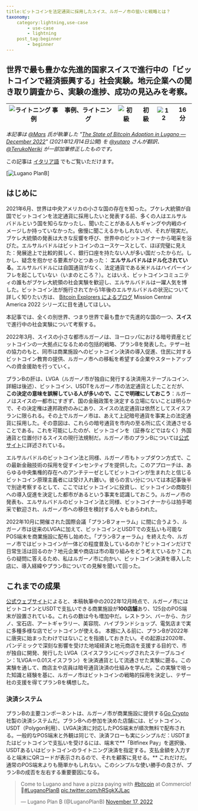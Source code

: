 ```yaml
---
title:ビットコインを法定通貨に採用したスイス、ルガーノ市の狙いと戦略とは？
taxonomy:
    category:lightning,use-case
        - use-case
        - lightning
    post_tag:beginner
        - beginner
---
```


## 世界で最も豊かな先進的国家スイスで進行中の「ビットコインで経済振興する」社会実験。地元企業への聞き取り調査から、実験の進捗、成功の見込みを考察。

|  ![ライトニング 事例](/_images/category.png)  | 事例、ライトニング |  ![初級](/_images/tag.png)  | 初級 | ![12](/_images/timer.png)  | 16分  |
| ---- | ---- | ---- | ---- | ---- | ---- |

*本記事は [@Mars](https://twitter.com/Il_Mars_) 氏が執筆した "[The State of Bitcoin Adoption in Lugano — December 2022](https://medium.com/@Il_Mars_/the-state-of-bitcoin-adoption-in-lugano-december-2022-ce30aec530a6)" (2021年12月14日公開) を  [@yutaro](https://twitter.com/yutaro21jp) さんが翻訳、[@TerukoNeriki](https://twitter.com/TerukoNeriki) が一部加筆修正したものです。*

この記事は [イタリア語](https://medium.com/@Il_Mars_/a-che-punto-%C3%A8-ladozione-di-bitcoin-a-lugano-dicembre-2022-6e231126da70) でもご覧いただけます。

[![Lugano PlanB](/_images/the_state_of_bitcoin_adoption_in_lugano_december_2022.webp)]

## はじめに
2021年6月、世界は中央アメリカの小さな国の存在を知った。ブケレ大統領が自国でビットコインを法定通貨に採用したいと発表する前、多くの人はエルサルバドルという国を知らなかったし、聞いたことがある人もギャングや内戦のイメージしか持っていなかった。傲慢に聞こえるかもしれないが、それが現実だ。ブケレ大統領の発表は大きな反響を呼び、世界中のビットコイナーから喝采を浴びた。エルサルバドルはビットコインのユースケースとして、ほぼ完璧に見えた：発展途上で比較的貧しく、銀行口座を持たない人が多い国だったからだ。しかし、疑念を抱かせる要素がひとつあった： **エルサルバドルはドル化されている**。エルサルバドルには自国通貨がなく、法定通貨である米ドルはハイパーインフレを起こしていない（いまのところ？）。とはいえ、ビットコインコミュニティの誰もがブケレ大統領の社会実験を歓迎し、エルサルバドルは一躍人気を博した。ビットコイン法が施行されてから1年後のエルサルバドルの状況について詳しく知りたい方は、 [Bitcoin Explorers によるブログ](https://bitcoinitaliapodcast.it/missione-centro-america-2022) Mission Central America 2022 シリーズに目を通してほしい。

本記事では、全くの別世界、つまり世界で最も豊かで先進的な国の一つ、**スイス**で進行中の社会実験について考察する。

2022年3月、スイスの小さな都市ルガーノは、ヨーロッパにおける暗号資産とビットコインの一大拠点になるための包括的戦略、プランBを発表した。テザー社の協力のもと、同市は商業施設へのビットコイン決済の導入促進、住民に対するビットコイン教育の提供、ルガーノ市への移転を希望する企業やスタートアップへの資金援助を行っていく。

プランBの肝は、LVGA（ルガーノ市が独自に発行する決済用ステーブルコイン、詳細は後述）、ビットコイン、USDTをルガーノ市の法定通貨としたことだが、**この決定の意味を誤解している人が多いので、ここで明確にしておこう**：ルガーノはスイスの一都市にすぎず、国の金融政策を決定する立場にないことは明らかで、その決定権は連邦政府のみにあり、スイスの法定通貨は依然としてスイスフランに限られる。その上でルガーノ市は、あえて上記暗号通貨を事実上の法定通貨に採用した。その意図は、これらの暗号通貨を市内の至る所に広く流通させることである。これを可能にしたのが、ビットコインを（証券などではなく）外国通貨と位置付けるスイスの現行法規制だ。ルガーノ市のプランBについては[公式サイト](https://planb.lugano.ch/)に詳述されている。

エルサルバドルのビットコイン法と同様、ルガーノ市もトップダウン方式で、この最新金融技術の採用を促すインセンティブを提供した。このアプローチは、あらゆる中央集権的存在へのアンチテーゼとしてビットコインが生まれたと信じるビットコイン原理主義者には受け入れ難い。彼らの言い分については本記事後半で別途考察するとして、ここではビットコインに投資し、ビットコインの商取引への導入促進を決定した都市があるという事実を認識しておこう。ルガーノ市の発表も、エルサルバドルのビットコイン法と同様、ビットコイナーからは拍手喝采で歓迎され、ルガーノ市への移住を検討する人々もあらわれた。

2022年10月に開催された国際会議「プランBフォーラム」に間に合うよう、ルガーノ市は従来のLVGAに加えて、ビットコインとUSDTでの支払いも可能なPOS端末を商業施設に配布し始めた。「プランBフォーラム」を終えた今、ルガーノ市ではビットコインが一体どの程度普及しているのか？ビットコインだけで日常生活は回るのか？地元企業や商店は市の取り組みをどう考えているか？これらの疑問に答えるため、私はルガーノ市に向かい、ビットコイン決済を導入した店に、導入経緯やプランBについての見解を聞いて回った。
## これまでの成果
[公式ウェブサイト](https://planb.lugano.ch/crypto-payments/)によると、本稿執筆中の2022年12月時点で、ルガーノ市にはビットコインとUSDTで支払いできる商業施設が**100店舗**あり、125台のPOS端末が設置されている。これらの数は今も増加中だ。レストラン、バーから、カジノ、宝石店、アートギャラリー、美容院、ハイブランドショップ、電気店まで実に多種多様な店でビットコインが使える。
本題に入る前に、プランBが2022年に唐突に始まったわけではないことを指摘しておきたい。その起源は2020年、パンデミックで深刻な影響を受けた地域経済と地元商店を支援する目的で、市が独自に開発、発行した LVGA（スイスフランにペッグされたステーブルコイン：1LVGA＝0.01スイスフラン）を決済通貨として流通させた実験に遡る。この実験を通して、商店主や店員は暗号通貨決済の仕組みを学んだ。この実験で培った知識と経験を基に、ルガーノ市はビットコインの戦略的採用を決定し、テザー社の支援を得てプランBを構想した。
### 決済システム
プランBの主要コンポーネントは、ルガーノ市が商業施設に提供する[Go Crypto](https://gocrypto.com/blog/luganos-plan-building-the-next-bitcoin-city)社製の決済システムだ。プランBへの参加を決めた店舗には、ビットコイン、USDT（Polygon利用）、LVGA決済に対応したPOS端末が順次無料で配布される。一般的なPOS端末と外観は同じで、決済フローも実にシンプルだ：USDTまたはビットコインで支払いを受けるには、端末で**「Bitfinex Pay」を選択後、USDTあるいはビットコインのライトニング決済を指定する。支払金額を入力すると端末にQRコードが表示されるので、それを顧客に見せる。** これだけだ。通常のPOS端末よりも簡単かもしれない。このシンプルな使い勝手の良さが、プランBの成否を左右する重要要因になる。

<!--- Tweetの埋め込み法: Tweetの右上にある「•••」→「ツイートを埋め込む」を選択してコピーしたリンクを貼り付けて、末尾の<script>タグを削除 --->
<blockquote class="twitter-tweet"><p lang="en" dir="ltr">Come to Lugano and have a pizza paying with <a href="https://twitter.com/hashtag/bitcoin?src=hash&amp;ref_src=twsrc%5Etfw">#bitcoin</a> at Commercio! 🍕<a href="https://twitter.com/hashtag/LuganoPlanB?src=hash&amp;ref_src=twsrc%5Etfw">#LuganoPlanB</a> <a href="https://t.co/hRSgkXJLac">pic.twitter.com/hRSgkXJLac</a></p>&mdash; Lugano Plan ₿ (@LuganoPlanB) <a href="https://twitter.com/LuganoPlanB/status/1593197420237754370?ref_src=twsrc%5Etfw">November 17, 2022</a></blockquote> <script async src="https://platform.twitter.com/widgets.js" charset="utf-8">

Go Crypto社のウェブサイトでも説明しているように、POS端末を導入した店舗には何の義務も発生しない。ビットコインとUSDTによる決済は、いつでも好きなときに自由に開始、停止できる。POS端末導入に際し、店舗側には一切コストが発生しない。つまり、**無料で**導入できる。さらに、支払いで受け取ったビットコインとUSDTは、その何％（0〜100％）を即時に自動でスイスフランに交換するよう設定できる。ただし、交換には1％の手数料がかかる（交換はBitfinexが行うようだ）。ビットコインやUSDTのままで保有したい場合、カストディアル型ウォレットに保管されるが、いつでも自分で管理するウォレットに送金できる。
## プランB参加店の反応
プランBをめぐっては、さまざまな誤情報や憶測が飛び交っている。ルガーノ市がすでにビットコインの聖地であると主張する熱狂的なビットコイン信者がいる一方で、ビットコインの必要性がないルガーノのような都市でのビットコイン普及に懐疑的な人も多い。真実は大抵その中間にあるものだ。そこで、普及現状を確かめるべく、私はルガーノ市内を歩き回り、プランBに参加する店舗で店主や店員に直撃取材した。数十店舗でのインタビューを経て、以下のことが分かった。
### 総体的な印象
特筆すべきは、**インタビューした数十店舗のうち、1店舗を除く全店が2020年にLVGA決済を導入していたということだ。**LVGAという社会実験は大成功だった。
従業員へのボーナスをLVGAで支給した企業もあった。LVGAはルガーノ市でしか使えないため、従業員はボーナスを市内で使わざるを得なかったが、LVGAで支払うとキャッシュバックという特典を受けられた。この仕組みの哲学的な意味合いにはあえて触れないでおく。重要なのは、商業施設がLVGA決済を好感し、利用し続けるインセンティブがあることだ。（完璧ではないにせよ）LVGA実験でのポジティブな経験が、新たにビットコインとUSDTを受け入れる後押しをした。このように、ルガーノの非常にユニークな社会実験は功を奏した。具体的な成果は、LVGA実験を通して、ルガーノ市は地元企業のテクノロジーリテラシーを向上させ、企業が支持するだけでなく地域経済を活性化させるトークンのユースケースを創出し、導入ハードルの低い優れた決済ソリューションを開発したことだ。経営者間でのプランB評価は今のところまちまちだ。肯定的に評価し、イノベーションを積極的に受け入れ、顧客をつなぎ止めるためにできることは何でもするという経営者もいれば、ビットコインを真剣には捉えておらず、失敗に終わると予測してプランBへの不参加を決めた経営者もいる。**ビットコインなんて「くだらない」と言い放った人もいる。**インタビューから重要なことが2つ見えてきた：
- **プランBが市政府主導で始動し、運営されているという事実が、参加を決定した経営者に正当性と安心感を与えている**。これが民間企業主導であれば、参加しなかったと言う人は多い。
- ビットコインを信じていない経営者の中には、**追加的コストが発生しない、受け取ったビットコインを即時スイスフランに交換できるので実質スイスフランでの支払いと変わらない**という2つの理由から、喜んでビットコインでの支払いを受けるという人もいた。これについては、後半で詳しく説明する。

### 教育
**ルガーノ市はビットコインについての理解を促すべく、商店や企業向けにさまざまなセミナーやワークショップを開催している**。しかし、私がインタビューした限り、こうした機会を利用した人はほぼ皆無だった。ビットコインとは何か、どのように機能するのか質問したところ、何かしら回答できたのは、プランB以前からビットコインに興味を持っていた人だけだった。そして、彼らの回答にさえ、ビットコインマイニングが環境に与える影響など、よくある誤解が含まれていた。**しかし、そもそもビットコインについての正しい理解は本当にそれほど重要なのだろうか？**ビットコインでの支払いを受ける人が、ノード、秘密鍵、マイニングプールについて知る必要はあるのか？**私はないと思う**。私たちのゴールは、ビットコインなら決済がより速く、安く、安全になり、日常生活がますます便利になることを理解してもらうことである。オタク的発想にとらわれず、一般の人々が使いやすい、使いたくなるツールを開発、提供すべきだ。**クレジットカードでの支払いを受ける店員は、クレジットカード決済の仕組みを知っているだろうか？いや、知らないだろうし、知る必要もない**。
### 決済システム
プランBにおけるルガーノ市との協業についてコメントを求めると、全員一致でこれまでのところ非常に良好との回答を得た。特に、市政府とGo Crypto社が提供する決済システムを高く評価している。前述したように、POS端末は操作性に優れ、年齢や技術的な専門知識に関係なく、誰でも簡単に使える。**しかし、このシステムの肝と言うべき最も重要な特徴は、ビットコインでの売り上げ金を即座にスイスフランに自動交換できることだ**。インタビューした全員が、この機能がなかったらプランBには参加しなかったと言った。この機能のおかげで、ビットコインの価格変動や自己管理という難問に各店舗で対処する必要がなくなった。彼らは単にスイスフランが欲しいのだ。インタビューした全店舗が、ビットコインでの売り上げ金100%をスイスフランに即時自動交換している。これは非常に興味深い：彼らはビットコインを交換手段として受け入れたわけではなく、V**ISAやマスターカードに加えて、AMEXやJCBなど新たなクレジットカードブランドを追加したにすぎないと考えている**。

私がこれを思い知らされたのは、ある店主にインタビューしている時だった。私が質問を始めると、彼女は身構え、自己弁護のような回答を始めた。プランBをポジティブと見るか、ネガティブと見るか尋ねると、前にもこの種の質問をされたことがあるが、ビットコインを受け取ることを批判する人の気が知れないと答えた。「私はビットコインではなく、スイスフランを受け取っている。このことを理解しておらず、店でビットコインを保管していると誤解し、危険だと思い込んでいる（プランBの決済システムはビットコインをスイスフランに自動変換するので、店舗はビットコインを保有しないことを指している）」。彼女の答えに私はハッとした：彼女はおそらくビットコインの価格変動の大きさや、犯罪や環境問題などとの関連を問題視する人々から、同じような質問を受けたことがあるのだろう。**経営者にとって、ビットコイン決済の導入は風評被害リスクをともなう決断なのか？**プランB参加店は世間からどう見られるか、戦々恐々としているのだろうか？私には知る由もない。このような反応をしたのは、インタビューした中では彼女だけだったが、ビットコイナーとして、心に留めておくべきことであろう。
	
とはいえ、ルガーノ市のアプローチと決済システムの設計は素晴らしいと私は思う。**地元企業と商店がプランBに参加するデメリットは一切ない**。初期費用もランニングコストもかからず（ビットコインをスイスフランに交換する際に手数料が発生するが、クレジットカードの決済手数料以下）、手間もかからない。受け取ったビットコインは**即座に自動でスイスフランに交換され、毎週銀行口座に振り込まれる。もし振込金額が50スイスフランに満たない場合は月末にまとめて振り込まれる**。

## まとめ
一旦整理しておこう：ルガーノ市ではビットコインだけで生活できる？**到底できない**。ただ、プランBはまだ始まったばかりだ。上記のように、ルガーノ市が開発した決済システムは優秀で、参加店舗は今後増加する可能性はある。参加に伴うデメリットがないので、その可能性は大きいと思う。しかし現状では、店舗総数に占めるビットコイン決済導入店の割合は、まだ小さい。しかも、ビットコインだけで生活するのに不可欠な店、例えばスーパーマーケットなどは多くない。スイス最大のスーパーマーケットチェーンは残念ながら参加していない。とはいえ、市政府が提供するサービスや税金はビットコインで支払える。
### トップダウン方式の是非
もうひとつ物議を醸すトピックに言及しておこう。ビットコインの普及が特定組織のトップダウン方式で推進されることの是非である。言うまでもないが、このアプローチはビットコインの理念に反する。原理主義者は、ビットコインの普及に政府を含むいかなる組織も不要で、そんなものに頼るべきではないと主張するだろう。ビットコインはボトムアップ、つまり草の根運動で広がるべきで、ビットコインの必然性を認識した人が、手遅れになる前にビットコイン貯金を始め、交換手段として使うことで普及が進むと信じている。イデオロギー的な観点からは、私もこの意見に賛成だが、**ビットコインの普及促進策として、あるいはビットコインとそれが解決する問題を知ってもらう方法としては最善ではない。**もっとも、トップダウン方式が必ずしも成功するとは限らない：2022年にエルサルバドルを訪れた多くのビットコイナーが証言したように、エルサルバドルではビットコインの普及が進むどころか、**後退している**。その理由は複合的だ：
- Chivo (官製ウォレット) の使いにくさ；
- 不十分な教育；
- 政府への不信感

ほとんどのエルサルバドル人にとって、ビットコインはChivoであり、Chivoはビットコインである。そのため、Chivoが使いにくいなら、ビットコインも使いにくい。Chivoは初期設定が煩雑な上、支払いや送金が頻繁に差し止められる。こんなシステムを喜んで使う人などいない。

<!--- Tweetの埋め込み法: Tweetの右上にある「•••」→「ツイートを埋め込む」を選択してコピーしたリンクを貼り付けて、末尾の<script>タグを削除 --->
<blockquote class="twitter-tweet"><p lang="en" dir="ltr">The problem is not <a href="https://twitter.com/hashtag/bitcoin?src=hash&amp;ref_src=twsrc%5Etfw">#bitcoin</a>, the problem is <a href="https://twitter.com/chivowallet?ref_src=twsrc%5Etfw">@chivowallet</a>. <a href="https://t.co/ha7uTk0Fyk">pic.twitter.com/ha7uTk0Fyk</a></p>&mdash; Forever Laura (@Laurastacksats) <a href="https://twitter.com/Laurastacksats/status/1590755596206501888?ref_src=twsrc%5Etfw">November 10, 2022</a></blockquote> <script async src="https://platform.twitter.com/widgets.js" charset="utf-8">

エルサルバドル政府はビットコインを法定通貨に採用後、なぜビットコインが必要なのか、国民への説明責任を十分に果たしておらず、教育にも力を入れていない。[Mi Primer Bitcoin](https://miprimerbitcoin.io/en/about-us/) のように、ビットコイン教育に特化した民間プロジェクトはよく耳にするが、課題は山積みだ。

エルサルバドル政府に対する国民の不信感は強い。ビットコインを「ブケレのお金」とみなす人が多いようだ。この国の暴力に満ちた凄惨な過去（そして現在）を踏まえれば、国民が懐疑的なのも当然だ。

ルガーノ市のアプローチは、エルサルバドルが直面する問題の解決策になり得る：機能的かつ使いやすいシステムを提供し、地元企業と市民のビットコインに関する理解を深めるべく、セミナーやワークショップなど数多くの教育機会を提供している。その一例が国際会議プランBフォーラム期間中に開催された「Palco 21」だ。ジャコモ・ズッコ（Giacomo Zucco）、パオロ・アルドイノ（Paolo Ardoino）、リッカルド・マスッティ（Riccardo Masutti）、ビットコイン・イタリア・ポッドキャスト（Bitcoin Italia Podcast）のホストなど、世界トップクラスのビットコイン教育者によるイタリア語の講演を、ルガーノ市民は無料で聴講できた。もう1度言っておこう、**無料だ**。聴講した市民には、ノンカストディアル・ウォレットの作成、ビットコインの受金、ランチ代のライトニング決済など、さまざまな初体験の機会が用意された。これは注目と賞賛に値することだと思う。ビットコインに教育が必要なのは周知の通りであり、ルガーノ市のトップダウン方式は非常に効果的かつ有意義だ。

ルガーノ市は高度に発展した豊かな国の小都市で、**市民は市政府を信頼している**。政府を信頼するなんてけしからんと思うかもしれないが、事実なので仕方がない。プランBが市政府ではなく、名前を聞いたこともない民間企業のプロジェクトだったら、ビットコイン決済は導入しなかったとインタビューした全員が明言した。市政府が投資するプロジェクトなら、ビットコインを事業に取り入れても安全だと考えたのだ。市政府への信頼が、プランBに正当性と安心感を与えた。受け取ったビットコインは全額すぐにスイスフランに戻されるかもしれない。それでも私たちの勝利だ：**参加店舗が利用するのはライトニング・ネットワークなのだから**。

政府主導の普及は、おそらくビットコイン開発時にサトシ・ナカモトが想定したものではないだろう。しかし、トップダウン方式はビットコインの普及と教育を加速させるのに役立つかもしれない。適切に行われれば、新規ユーザー開拓の有効手段となるはずだ。
### 最大の問題
最後に、プランB、すなわちビットコイン決済の普及の成功、さらにはビットコインの普及の最大障害となり得るビットコイナーについて考察しよう。
																							  
国際会議プランBフォーラムに合わせてルガーノ市を訪れた多くのビットコイナーが、マクドナルドでチーズバーガーを買ってビットコインで支払う動画をアップロードして話題になった。しかし、これを見て、ルガーノ市ではビットコイン決済が盛んと考えるべきではない。実際はマクドナルド以外の店舗では、**ビットコイン決済はほとんど行われなかった**（フォーラム期間中にも関わらず、最大で2件、バーやレストランで少し多い程度）。店は新しいPOS端末を受け取り、ビットコイン決済を始めたばかりであることは確かだ。でも店舗側の事情だけではない。ビットコイン決済が少ない一因は、**ビットコインを使いたくない「ビットコイナー」が多い**ことにある。ビットコインでの支払いを新たに受け入れると発表した企業や政府のTwitter投稿についた返信を見てみるといい。「なんでビットコインを使うんだ？ビットコインは買い増してhodlするもの。手持ちの法定通貨がなくなるまで、ビットコインは使わない！」という類のコメントが必ずある。なぜビットコインを使うんだ？答えは簡単：**ビットコインの成功には、ビットコインの利用が不可欠だからだ**。現時点では、ビットコインは価値貯蔵手段としてしか認識されていない。ビットコインが交換手段として広く通用するには時間がかかる。しかも実現するとは限らない。ただ待っているだけでは、ビットコインが交換手段に進化する日は永遠に来ないかもしれない。私たちビットコイナーは自ら進んでビットコインを利用し、機会あるごとにビットコインで支払いたいと伝えるべきだ。ビットコインを積み立て貯金しているのであれば、それを使う必要はない。200ドル分のビットコインを購入し、支払い用にスマートフォンのホットウォレットに入れておけばいい。ビットコインを使おう。何か買うたびに、ビットコインで支払えるか聞いてみよう。ビットコイン決済を広めよう。手持ちのビットコインを交換手段として活用しよう。
																							  
まだまだ課題は山積みだが、ルガーノ市の社会実験は、特にビットコイン決済の普及と教育に関して、今後のビットコイン普及活動の参考になる興味深い成果を上げている。ルガーノ市の戦略から学び、このアプローチの利点を活かしてビットコインの普及に取り組む国や都市が出てくることを願っている。概して、商業施設はビットコインという技術の導入に前向きだ。ルガーノ市のプランBが成功するかどうかは、誰にもわからない。たとえ成功しなかったとしても、失敗の要因を突き止めて改善策につなげられる。プランBは価値のある社会実験だ。

・・・

最後まで読んでいただき、ありがとうございました！もしこの記事が役に立ったなら、多くの人に読んでもらえるよう、ぜひシェアしてください。他にもビットコイン関連のコンテンツをいろいろ作成しているので、ぜひ [Twitter](https://twitter.com/Il_Mars_) でもフォローしてください。

・・・

### 著作権等について
[利用規約 A](http://lostinbitcoin.jp.testrs.jp/staging/copyright/#uaa) 
